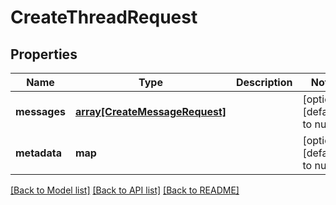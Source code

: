 # CreateThreadRequest

## Properties
Name | Type | Description | Notes
------------ | ------------- | ------------- | -------------
**messages** | [**array[CreateMessageRequest]**](CreateMessageRequest.md) |  | [optional] [default to null]
**metadata** | **map** |  | [optional] [default to null]

[[Back to Model list]](../README.md#documentation-for-models) [[Back to API list]](../README.md#documentation-for-api-endpoints) [[Back to README]](../README.md)


